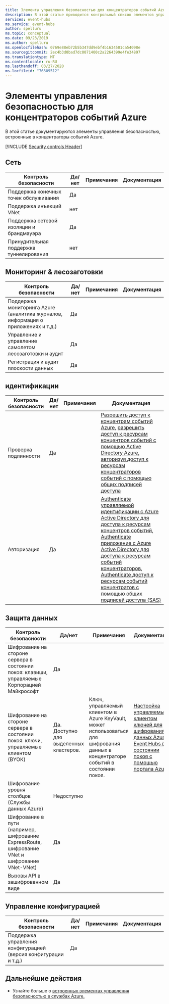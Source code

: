 ```yaml
---
title: Элементы управления безопасностью для концентраторов событий Azure
description: В этой статье приводится контрольный список элементов управления безопасностью для оценки концентраторов Azure Event (сеть, идентификация, защита данных и т.д.).
services: event-hubs
ms.service: event-hubs
author: spelluru
ms.topic: conceptual
ms.date: 09/23/2019
ms.author: spelluru
ms.openlocfilehash: 0769e88eb72b5b347dd9ebf4b1634501ca54098e
ms.sourcegitcommit: 2ec4b3d0bad7dc0071400c2a2264399e4fe34897
ms.translationtype: MT
ms.contentlocale: ru-RU
ms.lasthandoff: 03/27/2020
ms.locfileid: "76309512"
---
```

# <a name="security-controls-for-azure-event-hubs"></a>Элементы управления безопасностью для концентраторов событий Azure

В этой статье документируются элементы управления безопасностью, встроенные в концентраторы событий Azure.

[!INCLUDE [Security controls Header](../../includes/security-controls-header.md)]

## <a name="network"></a>Сеть

| Контроль безопасности | Да/нет | Примечания | Документация |
|---|---|--|--|
| Поддержка конечных точек обслуживания| Да |  |  |
| Поддержка инъекций VNet| нет | |  |
| Поддержка сетевой изоляции и брандмауэра| Да |  |  |
| Принудительная поддержка туннелирования| нет |  |  |

## <a name="monitoring--logging"></a>Мониторинг & лесозаготовки

| Контроль безопасности | Да/нет | Примечания| Документация |
|---|---|--|--|
| Поддержка мониторинга Azure (аналитика журналов, информация о приложениях и т.д.)| Да | |  |
| Управление и управление самолетом лесозаготовки и аудит| Да |  |  |
| Регистрация и аудит плоскости данных| Да |   |  |

## <a name="identity"></a>идентификации

| Контроль безопасности | Да/нет | Примечания| Документация |
|---|---|--|--|
| Проверка подлинности| Да | | [Разрешить доступ к концентрам событий Azure,](authorize-access-event-hubs.md) [разрешить доступ к ресурсам концентров событий с помощью Active Directory Azure,](authorize-access-azure-active-directory.md) [авторизуя доступ к ресурсам концентраторов событий с помощью общих подписей доступа](authorize-access-shared-access-signature.md) |
| Авторизация|  Да | | [Authenticate управляемой идентификации с Azure Active Directory для доступа к ресурсам концентров событий](authenticate-managed-identity.md), [Authenticate приложение с Azure Active Directory для доступа к ресурсам событий концентраторов](authenticate-application.md), [Authenticate доступ к ресурсам событий концентратов с помощью общих подписей доступа (SAS)](authenticate-shared-access-signature.md) |

## <a name="data-protection"></a>Защита данных

| Контроль безопасности | Да/нет | Примечания | Документация |
|---|---|--|--|
| Шифрование на стороне сервера в состоянии покоя: клавиши, управляемые Корпорацией Майкрософт |  Да | |  |
| Шифрование на стороне сервера в состоянии покоя: ключи, управляемые клиентом (BYOK) | Да. Доступно для выделенных кластеров. | Ключ, управляемый клиентом в Azure KeyVault, может использоваться для шифрования данных в концентраторе событий в состоянии покоя. | [Настройка управляемых клиентом ключей для шифрования данных Azure Event Hubs в состоянии покоя с помощью портала Azure](configure-customer-managed-key.md) |
| Шифрование уровня столбцов (Службы данных Azure)| Недоступно | |  |
| Шифрование в пути (например, шифрование ExpressRoute, шифрование VNet и шифрование VNet-VNet)| Да | |  |
| Вызовы API в зашифрованном виде| Да |  |  |

## <a name="configuration-management"></a>Управление конфигурацией

| Контроль безопасности | Да/нет | Примечания| Документация |
|---|---|--|--|
| Поддержка управления конфигурацией (версия конфигурации и т.д.)| Да | |  |

## <a name="next-steps"></a>Дальнейшие действия

- Узнайте больше о [встроенных элементах управления безопасностью в службах Azure.](../security/fundamentals/security-controls.md)
